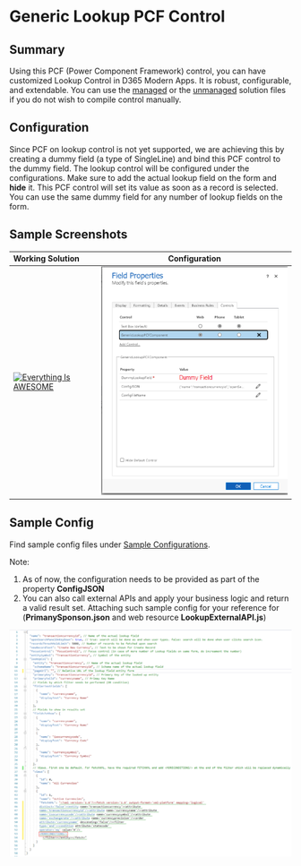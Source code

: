 # Generic Lookup PCF Control
## Summary
Using this PCF (Power Component Framework) control, you can have customized Lookup Control in D365 Modern Apps. It is robust, configurable, and extendable. You can use the [managed](/GenericLookupPCFSolution/bin/Release/GenericLookupPCFSolution_managed.zip)  or the [unmanaged](/GenericLookupPCFSolution/bin/Release/GenericLookupPCFSolution.zip) solution files if you do not wish to compile control manually.

## Configuration
Since PCF on lookup control is not yet supported, we are achieving this by creating a dummy field (a type of SingleLine) and bind this PCF control to the dummy field. The lookup control will be configured under the configurations. Make sure to add the actual lookup field on the form and **hide** it. This PCF control will set its value as soon as a record is selected. You can use the same dummy field for any number of lookup fields on the form.

## Sample Screenshots
| Working Solution      | Configuration |
| :---        |    :----:   |
| [![Everything Is AWESOME](https://img.youtube.com/vi/StTqXEQ2l-Y/0.jpg)](https://www.youtube.com/watch?v=StTqXEQ2l-Y "Everything Is AWESOME")   | <img src="src/FieldConfigurations.png">       |

## Sample Config

Find sample config files under [Sample Configurations](/GenericLookupPCFComponent/sampledata). 

Note: 
1. As of now, the configuration needs to be provided as part of the property **ConfigJSON**
2. You can also call external APIs and apply your business logic and return a valid result set. Attaching such sample config for your reference for (**PrimanySponson.json** and web resource **LookupExternalAPI.js**)

<img src="src/config.png">

